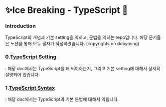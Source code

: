 # ✨Ice Breaking - TypeScript 🧱

### Introduction
TypeScript의 개념과 기본 setting을 익히고, 문법을 익히는 repo입니다. 
해당 문서들은 노션을 통해 모두 필자가 작성하였습니다. (copyrights on dobyming)

### 0.[TypeScript Setting](https://reinvented-specialist-02e.notion.site/TypeScript-ae65f7257e614ea8a8f1f93fc3f274a2)
: 해당 doc에서는 TypeScript를 왜 써야하는지, 그리고 기본 setting에 대해서 상세히 설명되어 있습니다.

### 1.[TypeScript Syntax](https://reinvented-specialist-02e.notion.site/TypeScript-Basic-Syntax-d008f09e1e534f6289085f02bb0b2f46)
: 해당 doc에서는 TypeScript의 기본 문법에 대해서 익힙니다. 